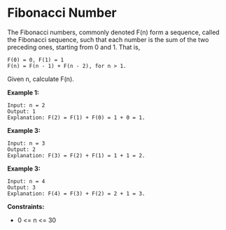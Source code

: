 # Fibonacci Number

The Fibonacci numbers, commonly denoted F(n) form a sequence, called the Fibonacci sequence, such that each number is the sum of the two preceding ones, starting from 0 and 1. That is,

    F(0) = 0, F(1) = 1
    F(n) = F(n - 1) + F(n - 2), for n > 1.

Given n, calculate F(n).

**Example 1:**

    Input: n = 2
    Output: 1
    Explanation: F(2) = F(1) + F(0) = 1 + 0 = 1.

**Example 3:**

    Input: n = 3
    Output: 2
    Explanation: F(3) = F(2) + F(1) = 1 + 1 = 2.

**Example 3:**

    Input: n = 4
    Output: 3
    Explanation: F(4) = F(3) + F(2) = 2 + 1 = 3.

**Constraints:**

- 0 <= n <= 30
